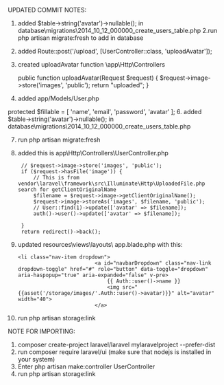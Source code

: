UPDATED COMMIT NOTES: 
1.  added  $table->string('avatar')->nullable(); in database\migrations\2014_10_12_000000_create_users_table.php
2.run php artisan migrate:fresh to add in database
 
3. added Route::post('/upload', [UserController::class, 'uploadAvatar']); 


4. created uploadAvatar function \app\Http\Controllers

    public function uploadAvatar(Request $request)
    {
        $request->image->store('images', 'public');
        return "uploaded";
    }
5.  added app/Models/User.php

  protected $fillable = [
        'name',
        'email',
        'password',
        'avatar'
    ];
6.  added  $table->string('avatar')->nullable(); in database\migrations\2014_10_12_000000_create_users_table.php

7. run php artisan migrate:fresh 
8. added this is app\Http\Controllers\UserController.php 

        // $request->image->store('images', 'public');
        if ($request->hasFile('image')) {
            // This is from vendor\laravel\framework\src\Illuminate\Http\UploadedFile.php  search for getClientOriginalName 
            $filename = $request->image->getClientOriginalName();
            $request->image->storeAs('images', $filename, 'public');
            // User::find(1)->update(['avatar' => $filename]);
            auth()->user()->update(['avatar' => $filename]);

        }
        return redirect()->back();
9. updated resources\views\layouts\ app.blade.php with this: 

       <li class="nav-item dropdown">
                                <a id="navbarDropdown" class="nav-link dropdown-toggle" href="#" role="button" data-toggle="dropdown" aria-haspopup="true" aria-expanded="false" v-pre>
                                    {{ Auth::user()->name }}
                                    <img src="{{asset('/storage/images/'.Auth::user()->avatar)}}" alt="avatar" width="40">
                                </a>

10. run php artisan storage:link


NOTE FOR IMPORTING: 

1.  composer create-project laravel/laravel  mylaravelproject  --prefer-dist
2.  run composer require laravel/ui (make sure that nodejs is installed in your system) 
3. Enter  php artisan make:controller UserController  
4. run php artisan storage:link